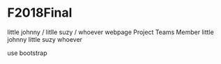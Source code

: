 # F2018Final
little johnny / litlle suzy / whoever webpage
Project Teams Member
little johnny
little suzy
whoever

use bootstrap
